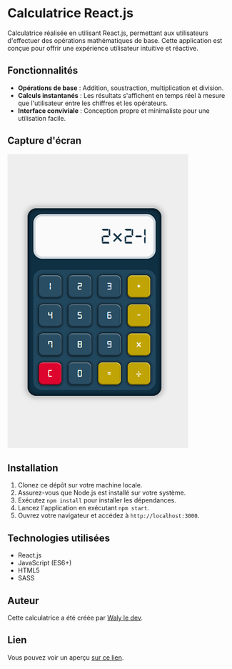 # Calculatrice React.js
 
 Calculatrice réalisée en utilisant React.js, permettant aux utilisateurs d'effectuer des opérations mathématiques de base. Cette application est conçue pour offrir une expérience utilisateur intuitive et réactive.

## Fonctionnalités

- **Opérations de base** : Addition, soustraction, multiplication et division.
- **Calculs instantanés** : Les résultats s'affichent en temps réel à mesure que l'utilisateur entre les chiffres et les opérateurs.
- **Interface conviviale** : Conception propre et minimaliste pour une utilisation facile.

## Capture d'écran

![Screenshot](./md/img/screen.png "screenshot")

## Installation

1. Clonez ce dépôt sur votre machine locale.
2. Assurez-vous que Node.js est installé sur votre système.
3. Exécutez `npm install` pour installer les dépendances.
4. Lancez l'application en exécutant `npm start`.
5. Ouvrez votre navigateur et accédez à `http://localhost:3000`.

## Technologies utilisées

- React.js
- JavaScript (ES6+)
- HTML5
- SASS

## Auteur

Cette calculatrice a été créée par [Waly le dev](https://github.com/waly2020).

## Lien
Vous pouvez voir un aperçu [sur ce lien](https://calculatrice-r5w2.onrender.com/).
